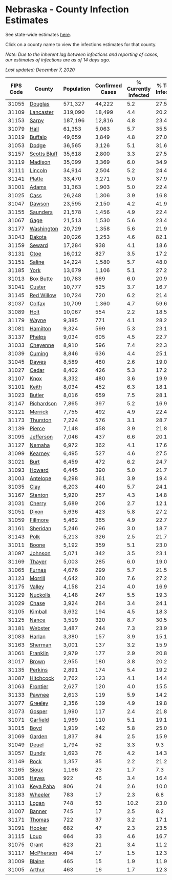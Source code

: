 # Nebraska - County Infection Estimates

See state-wide estimates [here](/infections/us-ne).

Click on a county name to view the infections estimates for that county.

*Note: Due to the inherent lag between infections and reporting of cases, our estimates of infections are as of 14 days ago.*

*Last updated: December 7, 2020*

|   FIPS Code |                       County |   Population |   Confirmed Cases |   % Currently Infected |   % Total Infected |
|-------------|------------------------------|--------------|-------------------|------------------------|--------------------|
|       31055 |           [Douglas](douglas) |      571,327 |            44,222 |                    5.2 |               27.5 |
|       31109 |       [Lancaster](lancaster) |      319,090 |            18,499 |                    4.4 |               20.2 |
|       31153 |               [Sarpy](sarpy) |      187,196 |            12,816 |                    4.8 |               23.4 |
|       31079 |                 [Hall](hall) |       61,353 |             5,063 |                    5.7 |               35.5 |
|       31019 |           [Buffalo](buffalo) |       49,659 |             3,849 |                    4.8 |               27.0 |
|       31053 |               [Dodge](dodge) |       36,565 |             3,126 |                    5.1 |               31.6 |
|       31157 | [Scotts Bluff](scotts-bluff) |       35,618 |             2,800 |                    3.3 |               27.5 |
|       31119 |           [Madison](madison) |       35,099 |             3,369 |                    6.0 |               34.9 |
|       31111 |           [Lincoln](lincoln) |       34,914 |             2,504 |                    5.2 |               24.4 |
|       31141 |             [Platte](platte) |       33,470 |             3,271 |                    5.0 |               37.9 |
|       31001 |               [Adams](adams) |       31,363 |             1,903 |                    5.0 |               22.4 |
|       31025 |                 [Cass](cass) |       26,248 |             1,306 |                    3.9 |               16.8 |
|       31047 |             [Dawson](dawson) |       23,595 |             2,150 |                    4.2 |               41.9 |
|       31155 |         [Saunders](saunders) |       21,578 |             1,456 |                    4.9 |               22.4 |
|       31067 |                 [Gage](gage) |       21,513 |             1,530 |                    5.6 |               23.4 |
|       31177 |     [Washington](washington) |       20,729 |             1,358 |                    5.6 |               21.9 |
|       31043 |             [Dakota](dakota) |       20,026 |             3,253 |                    4.6 |               82.1 |
|       31159 |             [Seward](seward) |       17,284 |               938 |                    4.1 |               18.6 |
|       31131 |                 [Otoe](otoe) |       16,012 |               827 |                    3.5 |               17.2 |
|       31151 |             [Saline](saline) |       14,224 |             1,580 |                    5.7 |               48.0 |
|       31185 |                 [York](york) |       13,679 |             1,106 |                    5.1 |               27.2 |
|       31013 |       [Box Butte](box-butte) |       10,783 |               669 |                    6.0 |               20.9 |
|       31041 |             [Custer](custer) |       10,777 |               525 |                    3.7 |               16.7 |
|       31145 |     [Red Willow](red-willow) |       10,724 |               720 |                    6.2 |               21.4 |
|       31037 |             [Colfax](colfax) |       10,709 |             1,360 |                    4.7 |               59.6 |
|       31089 |                 [Holt](holt) |       10,067 |               554 |                    2.2 |               18.5 |
|       31179 |               [Wayne](wayne) |        9,385 |               771 |                    4.1 |               28.2 |
|       31081 |         [Hamilton](hamilton) |        9,324 |               599 |                    5.3 |               23.1 |
|       31137 |             [Phelps](phelps) |        9,034 |               605 |                    4.5 |               22.7 |
|       31033 |         [Cheyenne](cheyenne) |        8,910 |               596 |                    7.4 |               22.3 |
|       31039 |             [Cuming](cuming) |        8,846 |               636 |                    4.4 |               25.1 |
|       31045 |               [Dawes](dawes) |        8,589 |               480 |                    2.6 |               19.0 |
|       31027 |               [Cedar](cedar) |        8,402 |               426 |                    5.3 |               17.2 |
|       31107 |                 [Knox](knox) |        8,332 |               480 |                    3.6 |               19.9 |
|       31101 |               [Keith](keith) |        8,034 |               452 |                    6.3 |               18.1 |
|       31023 |             [Butler](butler) |        8,016 |               659 |                    7.5 |               28.1 |
|       31147 |     [Richardson](richardson) |        7,865 |               397 |                    5.2 |               16.9 |
|       31121 |           [Merrick](merrick) |        7,755 |               492 |                    4.9 |               22.4 |
|       31173 |         [Thurston](thurston) |        7,224 |               576 |                    3.1 |               28.7 |
|       31139 |             [Pierce](pierce) |        7,148 |               458 |                    3.9 |               21.8 |
|       31095 |       [Jefferson](jefferson) |        7,046 |               437 |                    6.6 |               20.1 |
|       31127 |             [Nemaha](nemaha) |        6,972 |               362 |                    4.1 |               17.6 |
|       31099 |           [Kearney](kearney) |        6,495 |               527 |                    4.6 |               27.5 |
|       31021 |                 [Burt](burt) |        6,459 |               472 |                    6.2 |               24.7 |
|       31093 |             [Howard](howard) |        6,445 |               390 |                    5.0 |               21.7 |
|       31003 |         [Antelope](antelope) |        6,298 |               361 |                    3.9 |               19.4 |
|       31035 |                 [Clay](clay) |        6,203 |               440 |                    5.7 |               24.1 |
|       31167 |           [Stanton](stanton) |        5,920 |               257 |                    4.3 |               14.8 |
|       31031 |             [Cherry](cherry) |        5,689 |               206 |                    2.7 |               12.1 |
|       31051 |               [Dixon](dixon) |        5,636 |               423 |                    5.8 |               27.2 |
|       31059 |         [Fillmore](fillmore) |        5,462 |               365 |                    4.9 |               22.7 |
|       31161 |         [Sheridan](sheridan) |        5,246 |               296 |                    3.0 |               18.7 |
|       31143 |                 [Polk](polk) |        5,213 |               326 |                    2.5 |               21.7 |
|       31011 |               [Boone](boone) |        5,192 |               359 |                    5.1 |               23.0 |
|       31097 |           [Johnson](johnson) |        5,071 |               342 |                    3.5 |               23.1 |
|       31169 |             [Thayer](thayer) |        5,003 |               285 |                    6.0 |               19.0 |
|       31065 |             [Furnas](furnas) |        4,676 |               299 |                    5.7 |               21.5 |
|       31123 |           [Morrill](morrill) |        4,642 |               360 |                    7.6 |               27.2 |
|       31175 |             [Valley](valley) |        4,158 |               214 |                    4.0 |               16.9 |
|       31129 |         [Nuckolls](nuckolls) |        4,148 |               247 |                    5.5 |               19.3 |
|       31029 |               [Chase](chase) |        3,924 |               284 |                    3.4 |               24.1 |
|       31105 |           [Kimball](kimball) |        3,632 |               194 |                    4.5 |               18.3 |
|       31125 |               [Nance](nance) |        3,519 |               320 |                    8.7 |               30.5 |
|       31181 |           [Webster](webster) |        3,487 |               244 |                    7.3 |               23.9 |
|       31083 |             [Harlan](harlan) |        3,380 |               157 |                    3.9 |               15.1 |
|       31163 |           [Sherman](sherman) |        3,001 |               137 |                    3.2 |               15.9 |
|       31061 |         [Franklin](franklin) |        2,979 |               177 |                    2.9 |               20.8 |
|       31017 |               [Brown](brown) |        2,955 |               180 |                    3.8 |               20.2 |
|       31135 |           [Perkins](perkins) |        2,891 |               174 |                    5.4 |               19.2 |
|       31087 |       [Hitchcock](hitchcock) |        2,762 |               123 |                    4.1 |               14.4 |
|       31063 |         [Frontier](frontier) |        2,627 |               120 |                    4.0 |               15.5 |
|       31133 |             [Pawnee](pawnee) |        2,613 |               119 |                    5.9 |               14.2 |
|       31077 |           [Greeley](greeley) |        2,356 |               139 |                    4.9 |               19.8 |
|       31073 |             [Gosper](gosper) |        1,990 |               117 |                    2.4 |               21.8 |
|       31071 |         [Garfield](garfield) |        1,969 |               110 |                    5.1 |               19.1 |
|       31015 |                 [Boyd](boyd) |        1,919 |               142 |                    5.8 |               25.0 |
|       31069 |             [Garden](garden) |        1,837 |                84 |                    2.5 |               15.9 |
|       31049 |               [Deuel](deuel) |        1,794 |                52 |                    3.3 |                9.3 |
|       31057 |               [Dundy](dundy) |        1,693 |                76 |                    4.2 |               14.3 |
|       31149 |                 [Rock](rock) |        1,357 |                85 |                    2.2 |               21.2 |
|       31165 |               [Sioux](sioux) |        1,166 |                23 |                    1.7 |                7.3 |
|       31085 |               [Hayes](hayes) |          922 |                46 |                    3.4 |               16.4 |
|       31103 |       [Keya Paha](keya-paha) |          806 |                24 |                    2.6 |               10.0 |
|       31183 |           [Wheeler](wheeler) |          783 |                17 |                    2.3 |                6.8 |
|       31113 |               [Logan](logan) |          748 |                53 |                   10.2 |               23.0 |
|       31007 |             [Banner](banner) |          745 |                17 |                    2.5 |                8.2 |
|       31171 |             [Thomas](thomas) |          722 |                37 |                    3.2 |               17.1 |
|       31091 |             [Hooker](hooker) |          682 |                47 |                    2.3 |               23.5 |
|       31115 |                 [Loup](loup) |          664 |                33 |                    4.6 |               16.7 |
|       31075 |               [Grant](grant) |          623 |                21 |                    3.4 |               11.2 |
|       31117 |       [McPherson](mcpherson) |          494 |                17 |                    1.5 |               12.3 |
|       31009 |             [Blaine](blaine) |          465 |                15 |                    1.9 |               11.9 |
|       31005 |             [Arthur](arthur) |          463 |                16 |                    1.7 |               12.3 |